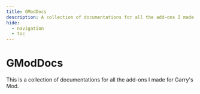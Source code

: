 ```yaml
---
title: GModDocs
description: A collection of documentations for all the add-ons I made for Garry's Mod
hide:
  - navigation
  - toc
---
```

# GModDocs

This is a collection of documentations for all the add-ons I made for Garry's Mod.
